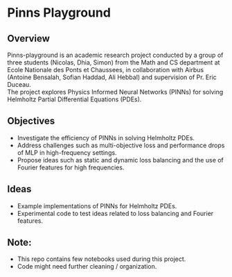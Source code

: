 # Pinns Playground

## Overview
Pinns-playground is an academic research project conducted by a group of three students (Nicolas, Dhia, Simon) from the Math and CS department at Ecole Nationale des Ponts et Chaussees, in collaboration with Airbus (Antoine Bensalah, Sofian Haddad, Ali Hebbal) and supervision of Pr. Eric Duceau. <br>
The project explores Physics Informed Neural Networks (PINNs) for solving Helmholtz Partial Differential Equations (PDEs).

## Objectives
- Investigate the efficiency of PINNs in solving Helmholtz PDEs.
- Address challenges such as multi-objective loss and performance drops of MLP in high-frequency settings.
- Propose ideas such as static and dynamic loss balancing and the use of Fourier features for high frequencies.

## Ideas
- Example implementations of PINNs for Helmholtz PDEs.
- Experimental code to test ideas related to loss balancing and Fourier features.

## Note:
 - This repo contains few notebooks used during this project.
 - Code might need further cleaning / organization.